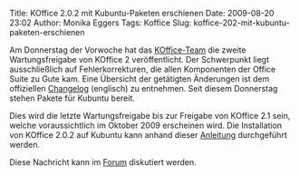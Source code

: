 Title: KOffice 2.0.2 mit Kubuntu-Paketen erschienen
Date: 2009-08-20 23:02
Author: Monika Eggers
Tags: Koffice
Slug: koffice-202-mit-kubuntu-paketen-erschienen

Am Donnerstag der Vorwoche hat das
[KOffice-Team](http://koffice.org "http://koffice.org")
die zweite Wartungsfreigabe von KOffice 2 veröffentlicht. Der
Schwerpunkt liegt ausschließlich auf Fehlerkorrekturen, die allen
Komponenten der Office Suite zu Gute kam. Eine Übersicht der getätigten
Änderungen ist dem offiziellen
[Changelog](http://www.koffice.org/changelogs/koffice-2-0-2-changelog/ "http://www.koffice.org/changelogs/koffice-2-0-2-changelog/") (englisch) zu entnehmen. Seit diesem Donnerstag stehen Pakete für
Kubuntu bereit.


Dies wird die letzte Wartungsfreigabe bis zur Freigabe von KOffice 2.1
sein, welche voraussichtlich im Oktober 2009 erscheinen wird. Die
Installation von KOffice 2.0.2 auf Kubuntu kann anhand dieser
[Anleitung](http://wiki.kubuntu-de.org/Kubuntu_benutzen/Bueroprogramme/KOffice2#Installation "http://wiki.kubuntu-de.org/Kubuntu_benutzen/Bueroprogramme/KOffice2#Installation") durchgeführt werden.


<!--break--><!--break-->

Diese Nachricht kann im
[Forum](http://forum.kubuntu-de.org/index.php?board=1.0 "http://forum.kubuntu-de.org/index.php?board=1.0") diskutiert werden.



